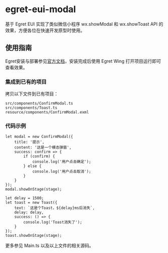 # egret-eui-modal

基于 Egret EUI 实现了类似微信小程序 wx.showModal 和 wx.showToast API 的效果，方便各位在快速开发原型时使用。

## 使用指南

Egret安装与部署参见[官方文档](http://developer.egret.com/cn/github/egret-docs/Engine2D/projectConfig/installation/index.html)，安装完成后使用 Egret Wing 打开项目运行即可查看效果。

### 集成到已有的项目

拷贝以下文件到已有项目：
```
src/components/ConfirmModal.ts
src/components/Toast.ts
resource/components/ConfirmModal.exml
```

### 代码示例

```
let modal = new ConfirmModal({
    title: '提示',
    content: '这是一个模态弹窗',
    success: confirm => {
        if (confirm) {
            console.log('用户点击确定');
        } else {
            console.log('用户点击取消');
        }
    }
});
modal.showOnStage(stage);
```

```
let delay = 1500;
let toast = new Toast({
    text: `这是个Toast，${delay}ms后消失`,
    delay: delay,
    success: () => {
        console.log('Toast消失了');
    }
});
toast.showOnStage(stage);
```

更多参见 Main.ts 以及以上文件的相关源码。